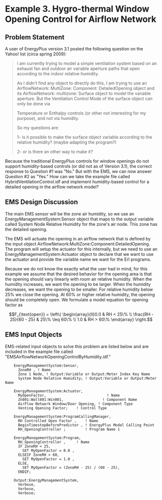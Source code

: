 # Example 3. Hygro-thermal Window Opening Control for Airflow Network

## Problem Statement

A user of EnergyPlus version 3.1 posted the following question on the Yahoo! list (circa spring 2009):

> I am currently trying to model a simple ventilation system based on an
> exhaust fan and outdoor air variable aperture paths that open according to
> the indoor relative humidity.
>
> As I didn't find any object to directly do this, I am trying to use an
> AirflowNetwork: MultiZone: Component: DetailedOpening object and its
> AirflowNetwork: multizone: Surface object to model the variable aperture. But
> the Ventilation Control Mode of the surface object can only be done via
>
> Temperature or Enthalpy controls (or other not interesting for my purpose),
> and not via humidity.
>
> So my questions are:
>
> 1- is it possible to make the surface object variable according to the
> relative humidity? (maybe adapting the program?)
>
> 2- or is there an other way to make it?

Because the traditional EnergyPlus controls for window openings do not support humidity-based controls (or did not as of Version 3.1), the correct response to Question #1 was "No."  But with the EMS, we can now answer Question #2 as "Yes."  How can we take the example file called HybridVentilationControl.idf and implement humidity-based control for a detailed opening in the airflow network model?

## EMS Design Discussion

The main EMS sensor will be the zone air humidity, so we use an EnergyManagementSystem:Sensor object that maps to the output variable called System Node Relative Humidity for the zone's air node. This zone has the detailed opening.

The EMS will actuate the opening in an airflow network that is defined by the input object AirflowNetwork:MultiZone:Component:DetailedOpening. The program will setup the actuator for this internally, but we need to use an EnergyManagementSystem:Actuator object to declare that we want to use the actuator and provide the variable name we want for the Erl programs.

Because we do not know the exactly what the user had in mind, for this example we assume that the desired behavior for the opening area is that the opening should vary linearly with room air relative humidity. When the humidity increases, we want the opening to be larger. When the humidity decreases, we want the opening to be smaller. For relative humidity below 25% we close the opening. At 60% or higher relative humidity, the opening should be completely open. We formulate a model equation for opening factor as

$$F_{\text{open}} = \left\{ \begin{array}{ll}0.0 & RH < 25\% \\ \frac{RH - 25}{60 - 25} & 25\% \leq 60\% \\ 1.0 & RH > 60\% \end{array} \right.$$

## EMS Input Objects

EMS-related input objects to solve this problem are listed below and are included in the example file called "EMSAirflowNetworkOpeningControlByHumidity.idf."

~~~~~~~~~~~~~~~~~~~~
    EnergyManagementSystem:Sensor,
      ZoneRH , ! Name
      Zone 1 Node, ! Output:Variable or Output:Meter Index Key Name
      System Node Relative Humidity; ! Output:Variable or Output:Meter Name

    EnergyManagementSystem:Actuator,
      MyOpenFactor,                            ! Name
      Zn001:Wall001:Win001,                  ! Component Name
      AirFlow Network Window/Door Opening, ! Component Type
      Venting Opening Factor;    ! Control Type

    EnergyManagementSystem:ProgramCallingManager,
      RH Controlled Open Factor ,    ! Name
      BeginTimestepBeforePredictor , ! EnergyPlus Model Calling Point
      RH_OpeningController ;         ! Program Name 1

    EnergyManagementSystem:Program,
      RH_OpeningController ,     ! Name
      IF ZoneRH < 25,
        SET MyOpenFactor = 0.0 ,
      ELSEIF ZoneRH > 60,
        SET MyOpenFactor = 1.0 ,
      ELSE,
        SET MyOpenFactor = (ZoneRH - 25) / (60 - 25),
      ENDIF;

    Output:EnergyManagementSystem,
      Verbose,
      Verbose,
      Verbose;
~~~~~~~~~~~~~~~~~~~~
